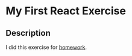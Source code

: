 # My First React Exercise

## Description

I did this exercise for [homework](https://academy.patika.dev/tr/courses/react/odev1).
